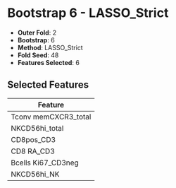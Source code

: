 # Bootstrap 6 - LASSO_Strict

- **Outer Fold**: 2
- **Bootstrap**: 6
- **Method**: LASSO_Strict
- **Fold Seed**: 48
- **Features Selected**: 6

## Selected Features

| Feature |
|---------|
| Tconv memCXCR3_total |
| NKCD56hi_total |
| CD8pos_CD3 |
| CD8 RA_CD3 |
| Bcells Ki67_CD3neg |
| NKCD56hi_NK |
